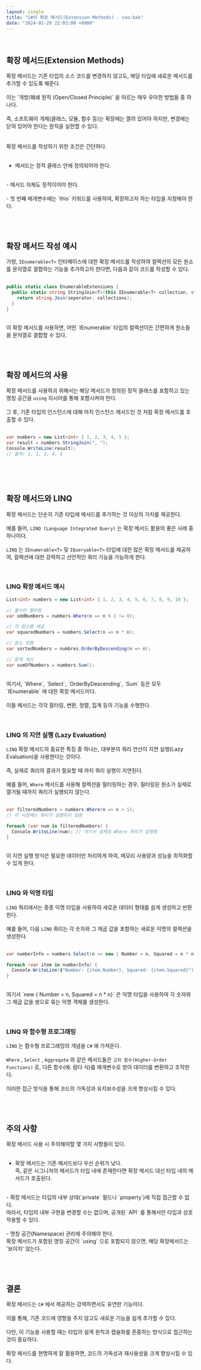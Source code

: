 ```yaml
---
layout: single
title: "C#의 확장 메서드(Extension Methods) - soo:bak"
date: "2024-01-29 22:03:00 +0900"
---
```

<br>

## 확장 메서드(Extension Methods)
확장 메서드는 기존 타입의 소스 코드를 변경하지 않고도, 해당 타입에 새로운 메서드를 추가할 수 있도록 해준다.<br>
<br>
이는 '개방/폐쇄 원칙 (Open/Closed Principle)` 을 따르는 매우 우아한 방법들 중 하나다.<br>
<br>
즉, 소프트웨어 개체(클래스, 모듈, 함수 등)는 확장에는 열려 있어야 하지만, 변경에는 닫혀 있어야 한다는 원칙을 실현할 수 있다.<br>
<br>
<br>
확장 메서드를 작성하기 위한 조건은 간단하다.<br>
<br>
- 메서드는 정적 클래스 안에 정의되어야 한다.<br>
<br>
- 메서드 자체도 정적이어야 한다.<br>
<br>
- 첫 번쨰 매개변수에는 `this` 키워드를 사용하여, 확장하고자 하는 타입을 지정해야 한다.<br>
<br><br><br>

## 확장 메서드 작성 예시
가령, `IEnumerable<T>` 인터페이스에 대한 확장 메서드를 작성하여 컬렉션의 모든 원소를 문자열로 결합하는 기능을 추가하고자 한다면, 다음과 같이 코드를 작성할 수 있다.<br>
<br>
```c#
public static class EnumerableExtensions {
  public static string StringJoin<T>(this IEnumerable<T> collection, string seperator) {
    return string.Join(seperator, collections);
  }
}
```
<br>
이 확장 메서드를 사용하면, 어떤 `IEnumerable<T>` 타입의 컬렉션이든 간편하게 원소들을 문자열로 결합할 수 있다.<br>
<br><br><br>

## 확장 메서드의 사용
확장 메서드를 사용하괴 위해서는 해당 메서드가 정의된 정적 클래스를 포함하고 있는 명칭 공간을 `using` 지시어를 통해 포함시켜야 한다.<br>
<br>
그 후, 기존 타입의 인스턴스에 대해 마치 인스턴스 메서드인 것 처럼 확장 메서드를 호출할 수 있다.<br>
<br>
```c#
var numbers = new List<int> { 1, 2, 3, 4, 5 };
var result = numbers.StringJoin(", ");
Console.WriteLine(result);
// 출력: 1, 2, 3, 4, 5
```
<br><br><br>

## 확장 메서드와 LINQ
확장 메서드는 단순히 기존 타입에 메서드를 추가하는 것 이상의 가치를 제공한다.<br>
<br>
예를 들어, `LINQ (Language Integrated Query)` 는 확장 메서드 활용의 좋은 사례 중 하나이다.<br>
<br>
`LINQ` 는 `IEnumerable<T>` 및 `IQueryable<T>` 타입에 대한 많은 확장 메서드를 제공하여, 컬렉션에 대한 강력하고 선언적인 쿼리 기능을 가능하게 한다.<br>
<br><br>

### LINQ 확장 메서드 예시
```c#
List<int> numbers = new List<int> { 1, 2, 3, 4, 5, 6, 7, 8, 9, 10 };

// 홀수만 필터링
var oddNumbers = numbers.Where(n => n % 2 != 0);

// 각 원소를 제곱
var squaredNumbers = numbers.Select(n => n * n);

// 원소 정렬
var sortedNumbers = numbres.OrderByDescending(n => n);

// 합계 계산
var sumOfNumbers = numbers.Sum();
```
<br>
여기서, `Where`, `Select`, `OrderByDescending`, `Sum` 등은 모두 `IEnumerable<T>` 에 대한 확장 메서드이다.<br>
<br>
이들 메서드는 각각 필터링, 변환, 정렬, 집계 등의 기능을 수행한다.<br>
<br><br>

### LINQ 의 지연 실행 (Lazy Evaluation)
`LINQ` 확장 메서드의 중요한 특징 중 하나는, 대부분의 쿼리 연산이 지연 실행(Lazy Evaluation)을 사용한다는 것이다.<br>
<br>
즉, 실제로 쿼리의 결과가 필요할 때 까지 쿼리 실행이 지연된다.<br>
<br>
예를 들어, `Where` 메서드를 사용해 컬렉션을 필터링하는 경우, 필터링된 원소가 실제로 열거될 때까지 쿼리가 실행되지 않는다.<br>
<br>
```c#
var filteredNumbers = numbers.Where(n => n > 5);
// 이 시점에는 쿼리가 실행되지 않음

foreach (var num in filteredNumbers) {
  Console.WriteLine(num); // 여기서 실제로 Where 쿼리가 실행됨
}

```
<br>
이 지연 실행 방식은 필요한 데이터만 처리하게 하여, 메모리 사용량과 성능을 최적화할 수 있게 한다.<br>
<br><br>

### LINQ 와 익명 타입
`LINQ` 쿼리에서는 종종 익명 타입을 사용하여 새로운 데이터 형태를 쉽게 생성하고 반환한다.<br>
<br>
예를 들어, 다음 `LINQ` 쿼리는 각 숫자와 그 제곱 값을 포함하는 새로운 익명의 컬렉션을 생성한다.<br>
<br>
```c#
var numberInfo = numbers.Select(n => new { Number = n, Squared = n * n });

foreach (var item in numberInfo) {
  Console.WriteLine($"Number: {item.Number}, Squared: {item.Squared}");
}
```
<br>
여기서 `new { Number = n, Squared = n * n}` 은 익명 타입을 사용하여 각 숫자와 그 제곱 값을 쌍으로 묶는 익명 객체를 생성한다.<br>
<br><br>

### LINQ 와 함수형 프로그래밍
`LINQ` 는 함수형 프로그래밍의 개념을 `C#` 에 가져온다. <br>
<br>
`Where` , `Select` , `Aggregate` 와 같은 메서드들은 `고차 함수(Higher-Order Functions)` 로, 다른 함수(예: 람다 식)를 매개변수로 받아 데이터를 변환하고 조작한다.<br>
<br>
이러한 접근 방식을 통해 코드의 가독성과 유지보수성을 크게 향상시킬 수 있다.<br>
<br><br><br>

## 주의 사항
확장 메서드 사용 시 주의해야할 몇 가지 사항들이 있다.<br>
<br>
- 확장 메서드는 기존 메서드보다 우선 순위가 낮다.<br>
즉, 같은 시그니처의 메서드가 타입 내에 존재한다면 확장 메서드 대신 타입 내의 메서드가 호출된다.<br>
<br>
- 확장 메서드는 타입의 내부 상태(`private` 필드나 `property`)에 직접 접근할 수 없다.<br>
따라서, 타입의 내부 구현을 변경할 수는 없으며, 공개된 `API` 를 통해서만 타입과 상호작용할 수 있다.<br>
<br>
- 명칭 공간(Namespace) 관리에 주의해야 한다.<br>
확장 메서드가 포함된 명칭 공간이 `using` 으로 포함되지 않으면, 해당 확장메서드는 '보이지' 않는다.<br>
<br><br><br>

## 결론
확장 메서드는 `C#` 에서 제공하는 강력하면서도 유연한 기능이다.<br>
<br>
이를 통해, 기존 코드에 영향을 주지 않고도 새로운 기능을 쉽게 추가할 수 있다.<br>
<br>
다만, 이 기능을 사용할 때는 타입의 설계 원칙과 캡슐화를 존중하는 방식으로 접근하는 것이 중요하다.<br>
<br>
확장 메서드를 현명하게 잘 활용하면, 코드의 가독성과 재사용성을 크게 향상시킬 수 있다.<br>
<br>
<br>
<br>
